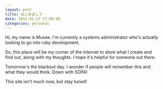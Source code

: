 ```yaml
---
layout: post
title: はじめまして
date: 2012-01-17 17:00:00
categories: personal
---
```

Hi, my name is Musee. I'm currently a systems administrator who's actually 
looking to go into ruby development.

So, this place will be my corner of the internet to store what I create and 
find out, along with my thoughts. I hope it's helpful for someone out there.

Tomorrow's the blackout day. I wonder if people will remember this and what 
they would think. Down with SOPA!

This site isn't much now, but stay tuned!

